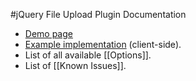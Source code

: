 #jQuery File Upload Plugin Documentation

* [Demo page](http://aquantum-demo.appspot.com/file-upload)
* [Example implementation](https://github.com/blueimp/jQuery-File-Upload/blob/master/example/index.html) (client-side).
* List of all available [[Options]].
* List of [[Known Issues]].
